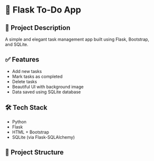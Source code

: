 # 📝 Flask To-Do App

## 📌 Project Description
A simple and elegant task management app built using Flask, Bootstrap, and SQLite.

## ✅ Features
- Add new tasks
- Mark tasks as completed
- Delete tasks
- Beautiful UI with background image
- Data saved using SQLite database

## 🛠️ Tech Stack
- Python
- Flask
- HTML + Bootstrap
- SQLite (via Flask-SQLAlchemy)

## 📂 Project Structure
